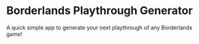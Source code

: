 # Borderlands Playthrough Generator

A quick simple app to generate your next playthrough of any Borderlands game!
